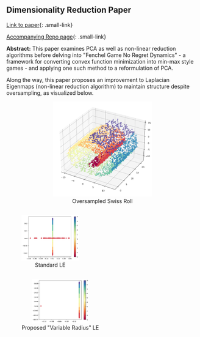 ## Dimensionality Reduction Paper

[Link to paper](https://math.uchicago.edu/~may/REU2023/REUPapers/Tucker.pdf){: .small-link}

[Accompanying Repo page](../project_pages/REU_Repo_page.md){: .small-link}


**Abstract:** This paper examines PCA as well as non-linear reduction algorithms before delving into "Fenchel Game No Regret Dynamics" - a framework for converting convex function minimization into min-max style games - and applying one such method to a reformulation of PCA. 

Along the way, this paper proposes an improvement to Laplacian Eigenmaps (non-linear reduction algorithm) to maintain structure despite oversampling, as visualized below.

<p align="center">
  <figure style="text-align: center;">
    <img src="../images/REU_Media2/SwissRollREUOversampled.png" alt="Alt Text 1" width="260"/>
    <figcaption> Oversampled Swiss Roll </figcaption>
  </figure>

  <figure style="display: inline-block; text-align: center;">
    <img src="../images/REU_Media2/SwissRollREUoversstd.png" alt="Standard LE" width="150"/>
    <figcaption>Standard LE </figcaption>
  </figure>

  <figure style="display: inline-block; text-align: center;">
    <img src="../images/REU_Media2/SwissRollREUoversvarrad.png" alt="Variable Radius LE" width="150"/>
    <figcaption> Proposed "Variable Radius" LE</figcaption>
  </figure>
</p>

<!--
### 1. PCA

Principal Component Analysis

```javascript
if (isAwesome){
  return true
}
```

### 2. Laplacian Eigenmaps

### 3. Isomap

<img src="images/dummy_thumbnail.jpg?raw=true"/>

### 4. Provide a basis for further data collection through surveys or experiments

Sed ut perspiciatis unde omnis iste natus error sit voluptatem accusantium doloremque laudantium, totam rem aperiam, eaque ipsa quae ab illo inventore veritatis et quasi architecto beatae vitae dicta sunt explicabo. 

For more details see [GitHub Flavored Markdown](https://guides.github.com/features/mastering-markdown/).
-->

